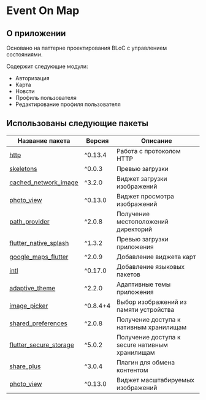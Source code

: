 # Event On Map

## О приложении

Основано на паттерне проектирования BLoC с управлением состояниями.

Содержит следующие модули:

- Авторизация
- Карта
- Новсти
- Профиль пользователя
- Редактирование профиля пользователя

## Использованы следующие пакеты

| Название пакета                                      | Версия        | Описание                                       |
| ---------------------------------------------------- | ------------- | ---------------------------------------------- |
| [http][http]                                         | ^0.13.4       | Работа с протоколом HTTP                       |
| [skeletons][skeletons]                               | ^0.0.3        | Превью загрузки                                |
| [cached_network_image][cached_network_image]         | ^3.2.0        | Виджет загрузки изображений                    |
| [photo_view][photo_view]                             | ^0.13.0       | Виджет просмотра изображений                   |
| [path_provider][path_provider]                       | ^2.0.8        | Получение местоположений директорий            |
| [flutter_native_splash][flutter_native_splash]       | ^1.3.2        | Превью загрузки приложения                     |
| [google_maps_flutter][google_maps_flutter]           | ^2.0.9        | Добавление виджета карт                        |
| [intl][intl]                                         | ^0.17.0       | Добавление языковых пакетов                    |
| [adaptive_theme][adaptive_theme]                     | ^2.2.0        | Адаптивные темы приложения                     |
| [image_picker][image_picker]                         | ^0.8.4+4      | Выбор изображений из памяти устройства         |
| [shared_preferences][shared_preferences]             | ^2.0.8        | Получение доступа к нативным хранилищам        |
| [flutter_secure_storage][flutter_secure_storage]     | ^5.0.2        | Получение доступа к secure нативным хранилищам |
| [share_plus][share_plus]                             | ^3.0.4        | Плагин для обмена контентом                    |
| [photo_view][photo_view]                             | ^0.13.0       | Виджет масштабируемых изображений              |

[http]: <https://pub.dev/packages/http>
[skeletons]: <https://pub.dev/packages/skeletons>
[cached_network_image]: <https://pub.dev/packages/cached_network_image>
[photo_view]: <https://pub.dev/packages/photo_view>
[path_provider]: <https://pub.dev/packages/path_provider>
[flutter_native_splash]: <https://pub.dev/packages/flutter_native_splash>
[google_maps_flutter]: <https://pub.dev/packages/google_maps_flutter>
[intl]: <https://pub.dev/packages/skeletons>
[adaptive_theme]: <https://pub.dev/packages/adaptive_theme>
[image_picker]: <https://pub.dev/packages/image_picker>
[shared_preferences]: <https://pub.dev/packages/shared_preferences>
[flutter_secure_storage]: <https://pub.dev/packages/flutter_secure_storage>
[share_plus]: <https://pub.dev/packages/share_plus>
[photo_view]: <https://pub.dev/packages/photo_view>

